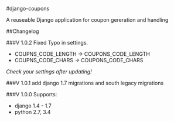 #django-coupons

A reuseable Django application for coupon gereration and handling



##Changelog

###V 1.0.2
Fixed Typo in settings.
* COUPNS_CODE_LENGTH -> COUPONS_CODE_LENGTH
* COUPNS_CODE_CHARS -> COUPONS_CODE_CHARS

*Check your settings after updating!*

###V 1.0.1
add django 1.7 migrations and south legacy migrations

###V 1.0.0
Supports:
* django 1.4 - 1.7
* python 2.7, 3.4
